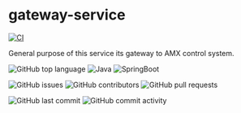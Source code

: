 # gateway-service

[![CI](https://github.com/smart-home-automation-system/gateway-service/actions/workflows/CI.yml/badge.svg)](https://github.com/smart-home-automation-system/gateway-service/actions/workflows/CI.yml)

General purpose of this service its gateway to AMX control system.

![GitHub top language](https://img.shields.io/github/languages/top/smart-home-automation-system/gateway-service?style=plastic)
![Java](https://img.shields.io/badge/java-17-yellow?style=plastic)
![SpringBoot](https://img.shields.io/badge/SpringBoot-3.3.2-blue?style=plastic)

![GitHub issues](https://img.shields.io/github/issues/smart-home-automation-system/gateway-service?style=plastic)
![GitHub contributors](https://img.shields.io/github/contributors/smart-home-automation-system/gateway-service?style=plastic)
![GitHub pull requests](https://img.shields.io/github/issues-pr-raw/smart-home-automation-system/gateway-service?style=plastic)

![GitHub last commit](https://img.shields.io/github/last-commit/smart-home-automation-system/gateway-service?style=plastic)
![GitHub commit activity](https://img.shields.io/github/commit-activity/m/smart-home-automation-system/gateway-service?style=plastic)